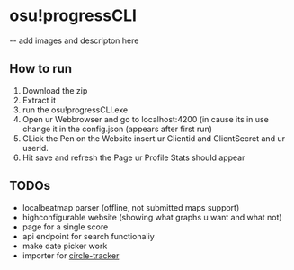 # osu!progressCLI  

-- add images and descripton here

## How to run
1. Download the zip
2. Extract it
3. run the osu!progressCLI.exe
4. Open ur Webbrowser and go to localhost:4200 (in cause its in use change it in the config.json (appears after first run)
5. CLick the Pen on the Website insert ur Clientid and ClientSecret and ur userid.
6. Hit save and refresh the Page ur Profile Stats should appear

## TODOs

- localbeatmap parser (offline, not submitted maps support)
- highconfigurable website (showing what graphs u want and what not)
- page for a single score
- api endpoint for search functionaliy
- make date picker work
- importer for [circle-tracker](https://github.com/FunOrange/circle-tracker)
